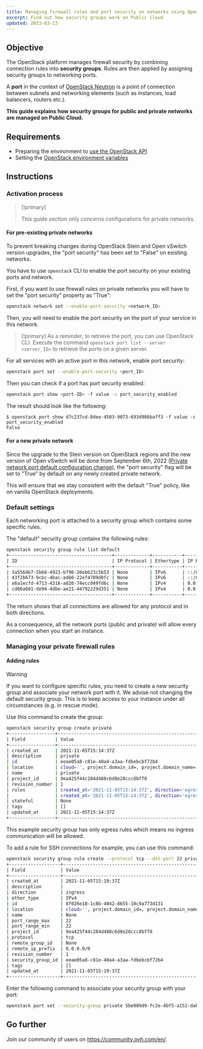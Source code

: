 ```yaml
---
title: Managing firewall rules and port security on networks using OpenStack CLI
excerpt: Find out how security groups work on Public Cloud
updated: 2023-03-13
---
```


## Objective

The OpenStack platform manages firewall security by combining connection rules into **security groups**. Rules are then applied by assigning security groups to networking ports.

A **port** in the context of [OpenStack Neutron](https://docs.openstack.org/neutron/latest/index.html) is a point of connection between subnets and networking elements (such as instances, load balancers, routers etc.).

**This guide explains how security groups for public and private networks are managed on Public Cloud.**

## Requirements

- Preparing the environment to [use the OpenStack API](prepare_the_environment_for_using_the_openstack_api1.)
- Setting the [OpenStack environment variables](loading_openstack_environment_variables1.)

## Instructions

### Activation process <a name="activation"></a>

> [!primary]
>
> This guide section only concerns configurations for private networks.

#### For pre-existing private networks

To prevent breaking changes during OpenStack Stein and Open vSwitch version upgrades, the "port security" has been set to "False" on existing networks.

You have to use `openstack` CLI to enable the port security on your existing ports and network.

First, if you want to use firewall rules on private networks you will have to set the "port security" property as "True":

```bash
openstack network set --enable-port-security <network_ID>
```

Then, you will need to enable the port security on the port of your service in this network. 

> [!primary]
> As a reminder, to retrieve the port, you can use OpenStack CLI. Execute the command `openstack port list --server <server_ID>` to retrieve the ports on a given server.
>

For all services with an active port in this network, enable port security:

```bash
openstack port set --enable-port-security <port_ID>
```

Then you can check if a port has port security enabled:

```bash
openstack port show <port-ID> -f value -c port_security_enabled
```

The result should look like the following:

```console
$ openstack port show d7c237cd-8dee-4503-9073-693d986baff3 -f value -c port_security_enabled
False
```

#### For a new private network

Since the upgrade to the Stein version on OpenStack regions and the new version of Open vSwitch will be done from September 6th, 2022 ([Private network port default configuration change](https://public-cloud.status-ovhcloud.com/incidents/z6qq4bcvsn11)), the "port security" flag will be set to "True" by default on any newly created private network.

This will ensure that we stay consistent with the default "True" policy, like on vanilla OpenStack deployments.

### Default settings

Each networking port is attached to a security group which contains some specific rules.

The "default" security group contains the following rules:

```bash
openstack security group rule list default
+--------------------------------------+-------------+-----------+-----------+------------+-----------------------+
| ID                                   | IP Protocol | Ethertype | IP Range  | Port Range | Remote Security Group |
+--------------------------------------+-------------+-----------+-----------+------------+-----------------------+
| 3a5564b7-5b68-4923-b796-26eb623c5b53 | None        | IPv6      | ::/0      |            | None                  |
| 43f2b673-9cbc-4bac-ad66-22ef4789d0fc | None        | IPv6      | ::/0      |            | None                  |
| a6a1ecfd-4713-4316-a020-74eccd49fd6c | None        | IPv4      | 0.0.0.0/0 |            | None                  |
| cd66a601-de94-4dbe-ae21-44792229d351 | None        | IPv4      | 0.0.0.0/0 |            | None                  |
+--------------------------------------+-------------+-----------+-----------+------------+-----------------------+
```

The return shows that all connections are allowed for any protocol and in both directions.

As a consequence, all the network ports (public and private) will allow every connection when you start an instance.

### Managing your private firewall rules

#### Adding rules

> [!warning]
> If you want to configure specific rules, you need to create a new security group and associate your network port with it. We advise not changing the default security group. This is to keep access to your instance under all circumstances (e.g. in rescue mode).
>

Use this command to create the group:

```bash
openstack security group create private
+-----------------+----------------------------------------------------------------------------------------------------------------------------------------------------------------------------+
| Field           | Value                                                                                                                                                                      |
+-----------------+----------------------------------------------------------------------------------------------------------------------------------------------------------------------------+
| created_at      | 2021-11-05T15:14:37Z                                                                                                                                                       |
| description     | private                                                                                                                                                                    |
| id              | eeae05a8-c81e-40a4-a3aa-fdbebcbf72b4                                                                                                                                       |
| location        | cloud='', project.domain_id=, project.domain_name='Default', project.id='9ea425f44c284d488c6d8e28ccc8bff0', project.name='3614264792735868', region_name='GRA11', zone=    |
| name            | private                                                                                                                                                                    |
| project_id      | 9ea425f44c284d488c6d8e28ccc8bff0                                                                                                                                           |
| revision_number | 1                                                                                                                                                                          |
| rules           | created_at='2021-11-05T15:14:37Z', direction='egress', ethertype='IPv4', id='54fae025-3439-4e45-8745-2ffe5b261f72', revision_number='1', updated_at='2021-11-05T15:14:37Z' |
|                 | created_at='2021-11-05T15:14:37Z', direction='egress', ethertype='IPv6', id='ad1aa507-79bd-434f-b674-221ef41d9ba6', revision_number='1', updated_at='2021-11-05T15:14:37Z' |
| stateful        | None                                                                                                                                                                       |
| tags            | []                                                                                                                                                                         |
| updated_at      | 2021-11-05T15:14:37Z                                                                                                                                                       |
+-----------------+----------------------------------------------------------------------------------------------------------------------------------------------------------------------------+
```

This example security group has only egress rules which means no ingress communication will be allowed.

To add a rule for SSH connections for example, you can use this command:

```bash
openstack security group rule create --protocol tcp --dst-port 22 private
+-------------------+-------------------------------------------------------------------------------------------------------------------------------------------------------------------------+
| Field             | Value                                                                                                                                                                   |
+-------------------+-------------------------------------------------------------------------------------------------------------------------------------------------------------------------+
| created_at        | 2021-11-05T15:19:37Z                                                                                                                                                    |
| description       |                                                                                                                                                                         |
| direction         | ingress                                                                                                                                                                 |
| ether_type        | IPv4                                                                                                                                                                    |
| id                | 8f026e18-1c8b-4042-8655-10c9a773d131                                                                                                                                    |
| location          | cloud='', project.domain_id=, project.domain_name='Default', project.id='9ea425f44c284d488c6d8e28ccc8bff0', project.name='3614264792735868', region_name='GRA11', zone= |
| name              | None                                                                                                                                                                    |
| port_range_max    | 22                                                                                                                                                                      |
| port_range_min    | 22                                                                                                                                                                      |
| project_id        | 9ea425f44c284d488c6d8e28ccc8bff0                                                                                                                                        |
| protocol          | tcp                                                                                                                                                                     |
| remote_group_id   | None                                                                                                                                                                    |
| remote_ip_prefix  | 0.0.0.0/0                                                                                                                                                               |
| revision_number   | 1                                                                                                                                                                       |
| security_group_id | eeae05a8-c81e-40a4-a3aa-fdbebcbf72b4                                                                                                                                    |
| tags              | []                                                                                                                                                                      |
| updated_at        | 2021-11-05T15:19:37Z                                                                                                                                                    |
+-------------------+-------------------------------------------------------------------------------------------------------------------------------------------------------------------------+
```

Enter the following command to associate your security group with your port:

```bash
openstack port set --security-group private 5be009d9-fc2e-4bf5-a152-dab52614b02d
```

## Go further

Join our community of users on <https://community.ovh.com/en/>.